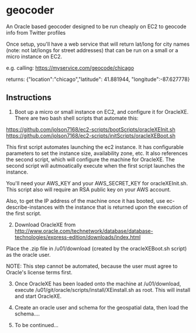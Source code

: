 geocoder
========

An Oracle based geocoder designed to be run cheaply on EC2 to geocode info from Twitter profiles

Once setup, you'll have a web service that will return lat/long for city names (note: not lat/longs for street addresses) that can be run on a small or a micro instance on EC2.

e.g.  calling: https://myservice.com/geocode/chicago

returns: {"location":"chicago","latitude": 41.881944, "longitude":-87.627778}


Instructions
------------

1. Boot up a micro or small instance on EC2, and configure it for OracleXE. There are two bash shell scripts that automate this:

https://github.com/jolson7168/ec2-scripts/bootScripts/oracleXEInit.sh
https://github.com/jolson7168/ec2-scripts/initScripts/oracleXEBoot.sh 

This first script automates launching the ec2 instance. It has configurable parameters to set the instance size, availability zone, etc. It also references the second script, which will configure the machine for OracleXE. The second script will autmoatically execute when the first script launches the instance.

You'll need your AWS_KEY and your AWS_SECRET_KEY for oracleXEInit.sh. This script also will require an RSA public key on your AWS account.

Also, to get the IP address of the machine once it has booted, use ec-describe-instances with the instance that is returned upon the execution of the first script.

2. Download OracleXE from http://www.oracle.com/technetwork/database/database-technologies/express-edition/downloads/index.html

Place the .zip file in /u01/download (created by the oracleXEBoot.sh script) as the oracle user.

NOTE: This step cannot be automated, because the user must agree to Oracle's license terms first.

3. Once OracleXE has been loaded onto the machine at /u01/download, execute /u01/git/oracle/scripts/install/XEinstall.sh as root. This will install and start OracleXE.

4. Create an oracle user and schema for the geospatial data, then load the schema....

5. To be continued... 
